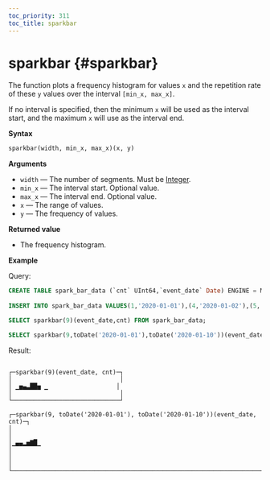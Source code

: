 ```yaml
---
toc_priority: 311
toc_title: sparkbar
---
```


# sparkbar {#sparkbar}

The function plots a frequency histogram for values `x` and the repetition rate of these `y` values over the interval `[min_x, max_x]`.

If no interval is specified, then the minimum `x` will be used as the interval start, and the maximum `x` will use as the interval end. 

**Syntax**

``` sql
sparkbar(width, min_x, max_x)(x, y)
```

**Arguments**

-   `width` — The number of segments. Must be [Integer](../../../sql-reference/data-types/int-uint.md).
-   `min_x` — The interval start. Optional value.
-   `max_x` — The interval end. Optional value.
-   `x` — The range of values.
-   `y` — The frequency of values.

**Returned value**

-   The frequency histogram.

**Example**

Query:

``` sql
CREATE TABLE spark_bar_data (`cnt` UInt64,`event_date` Date) ENGINE = MergeTree ORDER BY event_date SETTINGS index_granularity = 8192;
 
INSERT INTO spark_bar_data VALUES(1,'2020-01-01'),(4,'2020-01-02'),(5,'2020-01-03'),(2,'2020-01-04'),(3,'2020-01-05'),(7,'2020-01-06'),(6,'2020-01-07'),(8,'2020-01-08'),(2,'2020-01-11');

SELECT sparkbar(9)(event_date,cnt) FROM spark_bar_data;

SELECT sparkbar(9,toDate('2020-01-01'),toDate('2020-01-10'))(event_date,cnt) FROM spark_bar_data;
```

Result:

``` text

┌─sparkbar(9)(event_date, cnt)─┐
│                              │
│ ▁▅▄▃██▅ ▁                   │
│                              │
└──────────────────────────────┘

┌─sparkbar(9, toDate('2020-01-01'), toDate('2020-01-10'))(event_date, cnt)─┐
│                                                                          │
│▁▄▄▂▅▇█▁                                                                 │
│                                                                          │
└──────────────────────────────────────────────────────────────────────────┘
```

